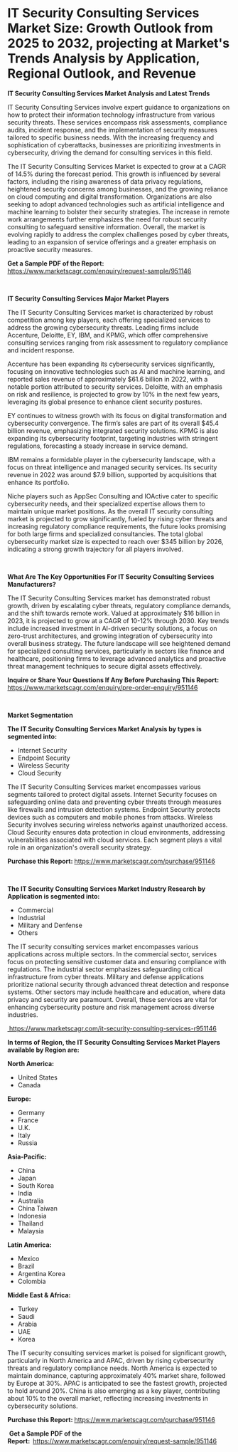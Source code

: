 <p><h1>IT Security Consulting Services Market Size: Growth Outlook from 2025 to 2032, projecting at Market's Trends Analysis by Application, Regional Outlook, and Revenue</h1></p><p><strong>IT Security Consulting Services Market Analysis and Latest Trends</strong></p>
<p><p>IT Security Consulting Services involve expert guidance to organizations on how to protect their information technology infrastructure from various security threats. These services encompass risk assessments, compliance audits, incident response, and the implementation of security measures tailored to specific business needs. With the increasing frequency and sophistication of cyberattacks, businesses are prioritizing investments in cybersecurity, driving the demand for consulting services in this field.</p><p>The IT Security Consulting Services Market is expected to grow at a CAGR of 14.5% during the forecast period. This growth is influenced by several factors, including the rising awareness of data privacy regulations, heightened security concerns among businesses, and the growing reliance on cloud computing and digital transformation. Organizations are also seeking to adopt advanced technologies such as artificial intelligence and machine learning to bolster their security strategies. The increase in remote work arrangements further emphasizes the need for robust security consulting to safeguard sensitive information. Overall, the market is evolving rapidly to address the complex challenges posed by cyber threats, leading to an expansion of service offerings and a greater emphasis on proactive security measures.</p></p>
<p><strong>Get a Sample PDF of the Report:&nbsp;</strong> <a href="https://www.marketscagr.com/enquiry/request-sample/951146?utm_campaign=2106&utm_medium=2&utm_source=Github&utm_content=ia&utm_term=17042025&utm_id=it-security-consulting-services">https://www.marketscagr.com/enquiry/request-sample/951146</a></p>
<p>&nbsp;</p>
<p><strong>IT Security Consulting Services Major Market Players</strong></p>
<p><p>The IT Security Consulting Services market is characterized by robust competition among key players, each offering specialized services to address the growing cybersecurity threats. Leading firms include Accenture, Deloitte, EY, IBM, and KPMG, which offer comprehensive consulting services ranging from risk assessment to regulatory compliance and incident response.</p><p>Accenture has been expanding its cybersecurity services significantly, focusing on innovative technologies such as AI and machine learning, and reported sales revenue of approximately $61.6 billion in 2022, with a notable portion attributed to security services. Deloitte, with an emphasis on risk and resilience, is projected to grow by 10% in the next few years, leveraging its global presence to enhance client security postures.</p><p>EY continues to witness growth with its focus on digital transformation and cybersecurity convergence. The firm’s sales are part of its overall $45.4 billion revenue, emphasizing integrated security solutions. KPMG is also expanding its cybersecurity footprint, targeting industries with stringent regulations, forecasting a steady increase in service demand.</p><p>IBM remains a formidable player in the cybersecurity landscape, with a focus on threat intelligence and managed security services. Its security revenue in 2022 was around $7.9 billion, supported by acquisitions that enhance its portfolio.</p><p>Niche players such as AppSec Consulting and IOActive cater to specific cybersecurity needs, and their specialized expertise allows them to maintain unique market positions. As the overall IT security consulting market is projected to grow significantly, fueled by rising cyber threats and increasing regulatory compliance requirements, the future looks promising for both large firms and specialized consultancies. The total global cybersecurity market size is expected to reach over $345 billion by 2026, indicating a strong growth trajectory for all players involved.</p></p>
<p>&nbsp;</p>
<p><strong>What Are The Key Opportunities For IT Security Consulting Services Manufacturers?</strong></p>
<p><p>The IT Security Consulting Services market has demonstrated robust growth, driven by escalating cyber threats, regulatory compliance demands, and the shift towards remote work. Valued at approximately $16 billion in 2023, it is projected to grow at a CAGR of 10-12% through 2030. Key trends include increased investment in AI-driven security solutions, a focus on zero-trust architectures, and growing integration of cybersecurity into overall business strategy. The future landscape will see heightened demand for specialized consulting services, particularly in sectors like finance and healthcare, positioning firms to leverage advanced analytics and proactive threat management techniques to secure digital assets effectively.</p></p>
<p><strong>Inquire or Share Your Questions If Any Before Purchasing This Report:</strong> <a href="https://www.marketscagr.com/enquiry/pre-order-enquiry/951146?utm_campaign=2106&utm_medium=2&utm_source=Github&utm_content=ia&utm_term=17042025&utm_id=it-security-consulting-services">https://www.marketscagr.com/enquiry/pre-order-enquiry/951146</a></p>
<p>&nbsp;</p>
<p><strong>Market Segmentation</strong></p>
<p><strong>The IT Security Consulting Services Market Analysis by types is segmented into:</strong></p>
<p><ul><li>Internet Security</li><li>Endpoint Security</li><li>Wireless Security</li><li>Cloud Security</li></ul></p>
<p><p>The IT Security Consulting Services market encompasses various segments tailored to protect digital assets. Internet Security focuses on safeguarding online data and preventing cyber threats through measures like firewalls and intrusion detection systems. Endpoint Security protects devices such as computers and mobile phones from attacks. Wireless Security involves securing wireless networks against unauthorized access. Cloud Security ensures data protection in cloud environments, addressing vulnerabilities associated with cloud services. Each segment plays a vital role in an organization's overall security strategy.</p></p>
<p><strong>Purchase this Report:&nbsp;</strong><a href="https://www.marketscagr.com/purchase/951146?utm_campaign=2106&utm_medium=2&utm_source=Github&utm_content=ia&utm_term=17042025&utm_id=it-security-consulting-services">https://www.marketscagr.com/purchase/951146</a></p>
<p>&nbsp;</p>
<p><strong>The IT Security Consulting Services Market Industry Research by Application is segmented into:</strong></p>
<p><ul><li>Commercial</li><li>Industrial</li><li>Military and Denfense</li><li>Others</li></ul></p>
<p><p>The IT security consulting services market encompasses various applications across multiple sectors. In the commercial sector, services focus on protecting sensitive customer data and ensuring compliance with regulations. The industrial sector emphasizes safeguarding critical infrastructure from cyber threats. Military and defense applications prioritize national security through advanced threat detection and response systems. Other sectors may include healthcare and education, where data privacy and security are paramount. Overall, these services are vital for enhancing cybersecurity posture and risk management across diverse industries.</p></p>
<p><a href="https://www.marketscagr.com/it-security-consulting-services-r951146?utm_campaign=2106&utm_medium=2&utm_source=Github&utm_content=ia&utm_term=17042025&utm_id=it-security-consulting-services">&nbsp;https://www.marketscagr.com/it-security-consulting-services-r951146</a></p>
<p><strong>In terms of Region, the IT Security Consulting Services Market Players available by Region are:</strong></p>
<p>
    <p> <strong> North America: </strong>
        <ul>
            <li>United States</li>
            <li>Canada</li>
        </ul>
        </p> 
    <p> <strong> Europe: </strong>
        <ul>
            <li>Germany</li>
            <li>France</li>
            <li>U.K.</li>
            <li>Italy</li>
            <li>Russia</li>
        </ul>
        </p> 
    <p> <strong> Asia-Pacific: </strong>
        <ul>
            <li>China</li>
            <li>Japan</li>
            <li>South Korea</li>
            <li>India</li>
            <li>Australia</li>
            <li>China Taiwan</li>
            <li>Indonesia</li>
            <li>Thailand</li>
            <li>Malaysia</li>
        </ul>
        </p> 
    <p> <strong> Latin America: </strong>
        <ul>
            <li>Mexico</li>
            <li>Brazil</li>
            <li>Argentina Korea</li>
            <li>Colombia</li>
        </ul>
        </p> 
    <p> <strong> Middle East & Africa: </strong>
        <ul>
            <li>Turkey</li>
            <li>Saudi</li>
            <li>Arabia</li>
            <li>UAE</li>
            <li>Korea</li>
        </ul>
    </p>
    </p>
<p><p>The IT security consulting services market is poised for significant growth, particularly in North America and APAC, driven by rising cybersecurity threats and regulatory compliance needs. North America is expected to maintain dominance, capturing approximately 40% market share, followed by Europe at 30%. APAC is anticipated to see the fastest growth, projected to hold around 20%. China is also emerging as a key player, contributing about 10% to the overall market, reflecting increasing investments in cybersecurity solutions.</p></p>
<p><strong>Purchase this Report: </strong><a href="https://www.marketscagr.com/purchase/951146?utm_campaign=2106&utm_medium=2&utm_source=Github&utm_content=ia&utm_term=17042025&utm_id=it-security-consulting-services">https://www.marketscagr.com/purchase/951146</a></p>
<p>&nbsp;<strong>Get a Sample PDF of the Report:&nbsp;&nbsp;</strong><a href="https://www.marketscagr.com/enquiry/request-sample/951146?utm_campaign=2106&utm_medium=2&utm_source=Github&utm_content=ia&utm_term=17042025&utm_id=it-security-consulting-services">https://www.marketscagr.com/enquiry/request-sample/951146</a></p>
<p><strong></strong></p>
<p><p></p><p></p><p></p></p>